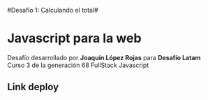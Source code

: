 #Desafío 1: Calculando el total#

<h1>Javascript para la web</h1>
<p>Desafío desarrollado por <b>Joaquín López Rojas</b> para <b>Desafío Latam</b><br>
Curso 3 de la generación 68 FullStack Javascript</p>

<h2>Link deploy</h2>





 

